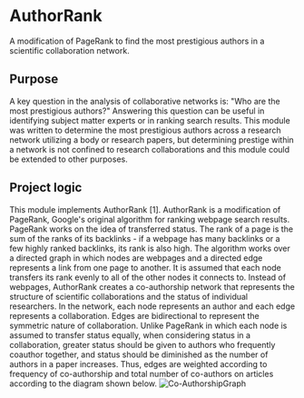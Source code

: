 # AuthorRank
A modification of PageRank to find the most prestigious authors in a scientific collaboration network.

## Purpose
A key question in the analysis of collaborative networks is: "Who are the most prestigious authors?" Answering this question can be useful in identifying subject matter experts or in ranking search results. This module was written to determine the most prestigious authors across a research network utilizing a body or research papers, but determining prestige within a network is not confined to research collaborations and this module could be extended to other purposes. 

## Project logic
This module implements AuthorRank [1]. AuthorRank is a modification of PageRank, Google's original algorithm for ranking webpage search results. PageRank works on the idea of transferred status. The rank of a page is the sum of the ranks of
its backlinks - if a webpage has many backlinks or a few highly ranked backlinks, its rank is also
high. The algorithm works over a directed graph in which nodes are webpages and a directed edge
represents a link from one page to another. It is assumed that each node transfers its
rank evenly to all of the other nodes it connects to. Instead of webpages, AuthorRank creates a
co-authorship network that represents the structure of scientific collaborations and the status
of individual researchers. In the network, each node represents an author and each edge
represents a collaboration. Edges are bidirectional to represent the symmetric nature of
collaboration. Unlike PageRank in which each node is assumed to transfer status equally, when
considering status in a collaboration, greater status should be given to authors who frequently
coauthor together, and status should be diminished as the number of authors in a paper
increases. Thus, edges are weighted according to frequency of co-authorship and total number
of co-authors on articles according to the diagram shown below.
![Co-AuthorshipGraph](https://github.com/adidier17/AuthorRank/blob/master/Co-AuthorshipGraph.JPG)
